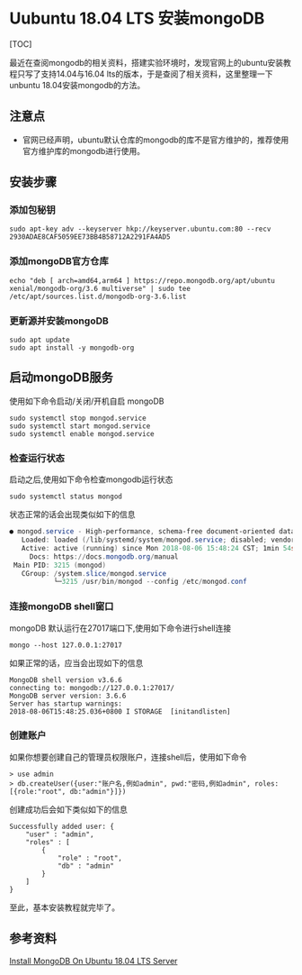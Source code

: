 # Uubuntu 18.04 LTS 安装mongoDB

[TOC]



最近在查阅mongodb的相关资料，搭建实验环境时，发现官网上的ubuntu安装教程只写了支持14.04与16.04 lts的版本，于是查阅了相关资料，这里整理一下unbuntu 18.04安装mongodb的方法。

## 注意点

- 官网已经声明，ubuntu默认仓库的mongodb的库不是官方维护的，推荐使用官方维护库的mongodb进行使用。

## 安装步骤

### 添加包秘钥

```shell
sudo apt-key adv --keyserver hkp://keyserver.ubuntu.com:80 --recv 2930ADAE8CAF5059EE73BB4B58712A2291FA4AD5
```

### 添加mongoDB官方仓库

```shell
echo "deb [ arch=amd64,arm64 ] https://repo.mongodb.org/apt/ubuntu xenial/mongodb-org/3.6 multiverse" | sudo tee /etc/apt/sources.list.d/mongodb-org-3.6.list
```

### 更新源并安装mongoDB

```shell
sudo apt update
sudo apt install -y mongodb-org
```

## 启动mongoDB服务

使用如下命令启动/关闭/开机自启 mongoDB

```shell
sudo systemctl stop mongod.service
sudo systemctl start mongod.service
sudo systemctl enable mongod.service
```

### 检查运行状态

启动之后,使用如下命令检查mongodb运行状态

```shell
sudo systemctl status mongod
```

状态正常的话会出现类似如下的信息

```powershell
● mongod.service - High-performance, schema-free document-oriented database
   Loaded: loaded (/lib/systemd/system/mongod.service; disabled; vendor preset: 
   Active: active (running) since Mon 2018-08-06 15:48:24 CST; 1min 54s ago
     Docs: https://docs.mongodb.org/manual
 Main PID: 3215 (mongod)
   CGroup: /system.slice/mongod.service
           └─3215 /usr/bin/mongod --config /etc/mongod.conf

```

### 连接mongoDB shell窗口

mongoDB 默认运行在27017端口下,使用如下命令进行shell连接

```shell
mongo --host 127.0.0.1:27017
```

如果正常的话，应当会出现如下的信息

```shell
MongoDB shell version v3.6.6
connecting to: mongodb://127.0.0.1:27017/
MongoDB server version: 3.6.6
Server has startup warnings: 
2018-08-06T15:48:25.036+0800 I STORAGE  [initandlisten] 
```

### 创建账户

如果你想要创建自己的管理员权限账户，连接shell后，使用如下命令

```shell
> use admin
> db.createUser({user:"账户名,例如admin", pwd:"密码,例如admin", roles:[{role:"root", db:"admin"}]})
```

创建成功后会如下类似如下的信息

```shell
Successfully added user: {
	"user" : "admin",
	"roles" : [
		{
			"role" : "root",
			"db" : "admin"
		}
	]
}
```

至此，基本安装教程就完毕了。

## 参考资料

[Install MongoDB On Ubuntu 18.04 LTS Server](https://websiteforstudents.com/install-mongodb-on-ubuntu-18-04-lts-beta-server/)